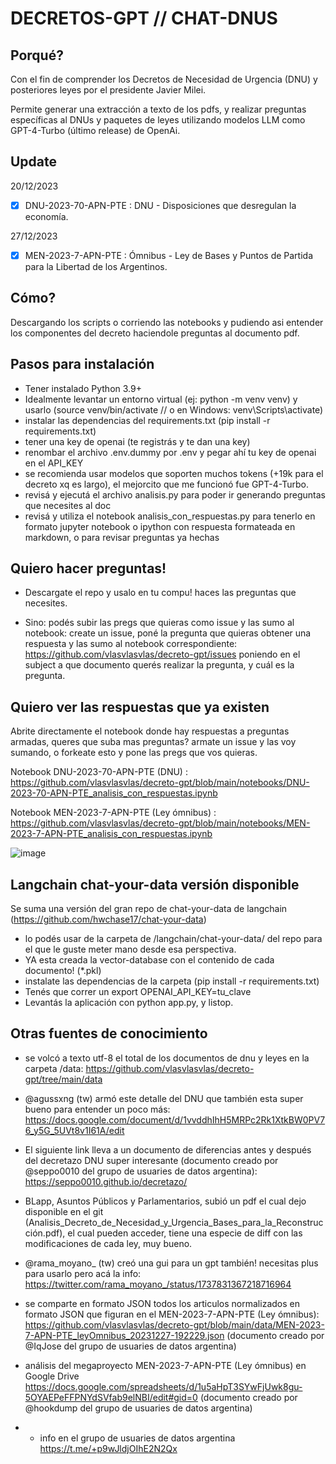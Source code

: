 # DECRETOS-GPT // CHAT-DNUS

## Porqué?

Con el fin de comprender los Decretos de Necesidad de Urgencia (DNU) y posteriores leyes por el presidente Javier Milei.

Permite generar una extracción a texto de los pdfs, y realizar preguntas específicas al DNUs y paquetes de leyes utilizando modelos LLM como GPT-4-Turbo (último release) de OpenAi.


## Update

20/12/2023
- [x] DNU-2023-70-APN-PTE : DNU - Disposiciones que desregulan la economía.

27/12/2023
- [x] MEN-2023-7-APN-PTE :  Ómnibus - Ley de Bases y Puntos de Partida para la Libertad de los Argentinos.

## Cómo?

Descargando los scripts o corriendo las notebooks y pudiendo asi entender los componentes del decreto haciendole preguntas al documento pdf.

## Pasos para instalación

- Tener instalado Python 3.9+
- Idealmente levantar un entorno virtual (ej: python -m venv venv) y usarlo (source venv/bin/activate // o en Windows: venv\Scripts\activate)
- instalar las dependencias del requirements.txt (pip install -r requirements.txt)
- tener una key de openai (te registrás y te dan una key)
- renombar el archivo .env.dummy por .env y pegar ahí tu key de openai en el API_KEY
- se recomienda usar modelos que soporten muchos tokens (+19k para el decreto xq es largo), el mejorcito que me funcionó fue GPT-4-Turbo.
- revisá y ejecutá el archivo analisis.py para poder ir generando preguntas que necesites al doc
- revisá y utiliza el notebook analisis_con_respuestas.py para tenerlo en formato jupyter notebook o ipython con respuesta formateada en markdown, o para revisar preguntas ya hechas


## Quiero hacer preguntas!

- Descargate el repo y usalo en tu compu! haces las preguntas que necesites.

- Sino: podés subir las pregs que quieras como issue y las sumo al notebook: create un issue, poné la pregunta que quieras obtener una respuesta y las sumo al notebook correspondiente: https://github.com/vlasvlasvlas/decreto-gpt/issues poniendo en el subject a que documento querés realizar la pregunta, y cuál es la pregunta.


## Quiero ver las respuestas que ya existen

Abrite directamente el notebook donde hay respuestas a preguntas armadas, queres que suba mas preguntas? armate un issue y las voy sumando, o forkeate esto y pone las pregs que vos quieras.

Notebook DNU-2023-70-APN-PTE (DNU) : https://github.com/vlasvlasvlas/decreto-gpt/blob/main/notebooks/DNU-2023-70-APN-PTE_analisis_con_respuestas.ipynb

Notebook MEN-2023-7-APN-PTE (Ley ómnibus) : https://github.com/vlasvlasvlas/decreto-gpt/blob/main/notebooks/MEN-2023-7-APN-PTE_analisis_con_respuestas.ipynb

![image](https://github.com/vlasvlasvlas/decreto-gpt/assets/4071796/ddbe1b16-7ec0-444f-9044-fc9128a81e0b)


## Langchain chat-your-data versión disponible 

Se suma una versión del gran repo de chat-your-data de langchain (https://github.com/hwchase17/chat-your-data)

- lo podés usar de la carpeta de /langchain/chat-your-data/ del repo para el que le guste meter mano desde esa perspectiva.
- YA esta creada la vector-database con el contenido de cada documento! (*.pkl)
- instalate las dependencias de la carpeta (pip install -r requirements.txt)
- Tenés que correr un export OPENAI_API_KEY=tu_clave
- Levantás la aplicación con python app.py, y listop.

## Otras fuentes de conocimiento

- se volcó a texto utf-8 el total de los documentos de dnu y leyes en la carpeta /data: https://github.com/vlasvlasvlas/decreto-gpt/tree/main/data

- @agussxng (tw) armó este detalle del DNU que también esta super bueno para entender un poco más: https://docs.google.com/document/d/1vvddhIhH5MRPc2Rk1XtkBW0PV76_y5G_5UVt8v1I61A/edit

- El siguiente link lleva a un documento de diferencias antes y después del decretazo DNU super interesante (documento creado por @seppo0010 del grupo de usuaries de datos argentina): https://seppo0010.github.io/decretazo/

- BLapp, Asuntos Públicos y Parlamentarios, subió un pdf el cual dejo disponible en el git (Analisis_Decreto_de_Necesidad_y_Urgencia_Bases_para_la_Reconstrucción.pdf), el cual pueden acceder, tiene una especie de diff con las modificaciones de cada ley, muy bueno.

- @rama_moyano_ (tw) creó una gui para un gpt también! necesitas plus para usarlo pero acá la info: https://twitter.com/rama_moyano_/status/1737831367218716964

- se comparte en formato JSON todos los articulos normalizados en formato JSON que figuran en el MEN-2023-7-APN-PTE (Ley ómnibus): https://github.com/vlasvlasvlas/decreto-gpt/blob/main/data/MEN-2023-7-APN-PTE_leyOmnibus_20231227-192229.json (documento creado por @IqJose del grupo de usuaries de datos argentina)


- análisis del megaproyecto MEN-2023-7-APN-PTE (Ley ómnibus) en Google Drive https://docs.google.com/spreadsheets/d/1u5aHpT3SYwFjUwk8gu-5OYAEPeFFPNYdSVfab9elNBI/edit#gid=0 (documento creado por @hookdump del grupo de usuaries de datos argentina)

- + info en el grupo de usuaries de datos argentina https://t.me/+p9wJldjOIhE2N2Qx
